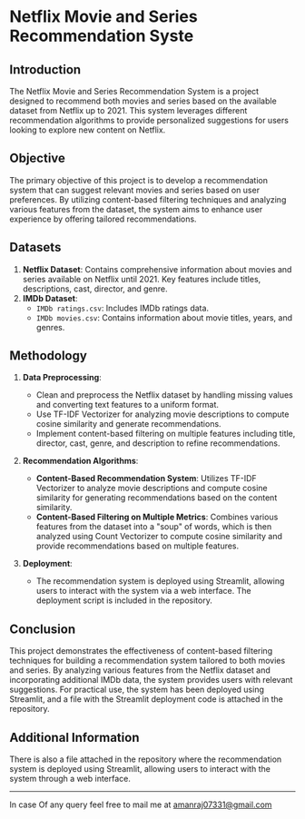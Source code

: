 # Netflix Movie and Series Recommendation Syste
## Introduction
The Netflix Movie and Series Recommendation System is a project designed to recommend both movies and series based on the available dataset from Netflix up to 2021. This system leverages different recommendation algorithms to provide personalized suggestions for users looking to explore new content on Netflix.

## Objective
The primary objective of this project is to develop a recommendation system that can suggest relevant movies and series based on user preferences. By utilizing content-based filtering techniques and analyzing various features from the dataset, the system aims to enhance user experience by offering tailored recommendations.

## Datasets
1. **Netflix Dataset**: Contains comprehensive information about movies and series available on Netflix until 2021. Key features include titles, descriptions, cast, director, and genre.
2. **IMDb Dataset**:
   - `IMDb ratings.csv`: Includes IMDb ratings data.
   - `IMDb movies.csv`: Contains information about movie titles, years, and genres.

## Methodology
1. **Data Preprocessing**: 
   - Clean and preprocess the Netflix dataset by handling missing values and converting text features to a uniform format.
   - Use TF-IDF Vectorizer for analyzing movie descriptions to compute cosine similarity and generate recommendations.
   - Implement content-based filtering on multiple features including title, director, cast, genre, and description to refine recommendations.

2. **Recommendation Algorithms**:
   - **Content-Based Recommendation System**: Utilizes TF-IDF Vectorizer to analyze movie descriptions and compute cosine similarity for generating recommendations based on the content similarity.
   - **Content-Based Filtering on Multiple Metrics**: Combines various features from the dataset into a "soup" of words, which is then analyzed using Count Vectorizer to compute cosine similarity and provide recommendations based on multiple features.

3. **Deployment**: 
   - The recommendation system is deployed using Streamlit, allowing users to interact with the system via a web interface. The deployment script is included in the repository.

## Conclusion
This project demonstrates the effectiveness of content-based filtering techniques for building a recommendation system tailored to both movies and series. By analyzing various features from the Netflix dataset and incorporating additional IMDb data, the system provides users with relevant suggestions. For practical use, the system has been deployed using Streamlit, and a file with the Streamlit deployment code is attached in the repository.

## Additional Information
There is also a file attached in the repository where the recommendation system is deployed using Streamlit, allowing users to interact with the system through a web interface.

---
In case Of any query feel free to mail me at amanraj07331@gmail.com
